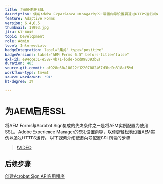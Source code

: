 ```yaml
---
title: 为AEM启用SSL
description: 使用Adobe Experience Manager的SSL设置向导设置要通过HTTPS运行的AEM实例。
feature: Adaptive Forms
version: 6.4,6.5
thumbnail: 17993.jpg
jira: KT-6046
topic: Development
role: Admin
level: Intermediate
badgeIntegration: label="集成" type="positive"
badgeVersions: label="AEM Forms 6.5" before-title="false"
exl-id: e94cde31-e589-4b71-b5de-bcd898393b8a
duration: 485
source-git-commit: af928e60410022f12207082467d3bd9b818af59d
workflow-type: tm+mt
source-wordcount: '91'
ht-degree: 3%

---
```


# 为AEM启用SSL

将AEM Forms与Acrobat Sign集成的先决条件之一是将AEM实例配置为使用SSL。 Adobe Experience Manager的SSL设置向导，以便更轻松地设置AEM实例以通过HTTPS运行。
以下视频介绍使用向导配置SSL所需的步骤

>[!VIDEO](https://video.tv.adobe.com/v/17993?learn=on)

## 后续步骤

[创建Acrobat Sign API应用程序](./create-adobe-sign-api-application.md)

